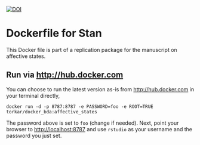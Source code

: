 [![DOI](https://zenodo.org/badge/277138015.svg)](https://zenodo.org/badge/latestdoi/277138015)

# Dockerfile for Stan

This Docker file is part of a replication package for the manuscript on affective states.

## Run via <http://hub.docker.com>

You can choose to run the latest version as-is from <http://hub.docker.com> in your terminal directly,

```{bash}
docker run -d -p 8787:8787 -e PASSWORD=foo -e ROOT=TRUE torkar/docker_bda:affective_states
```

The password above is set to `foo` (change if needed). Next, point your browser to <http://localhost:8787> and use `rstudio` as your username and the password you just set.
